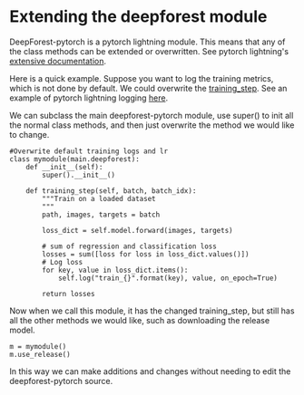 # Extending the deepforest module

DeepForest-pytorch is a pytorch lightning module. This means that any of the class methods can be extended or overwritten. See pytorch lightning's [extensive documentation](https://pytorch-lightning.readthedocs.io/en/latest/starter/introduction_guide.html).

Here is a quick example. Suppose you want to log the training metrics, which is not done by default. We could overwrite the [training_step](https://pytorch-lightning.readthedocs.io/en/latest/common/lightning_module.html?highlight=training_step#training-loop). See an example of pytorch lightning logging [here](https://pytorch-lightning.readthedocs.io/en/latest/common/loggers.html).

We can subclass the main deepforest-pytorch module, use super() to init all the normal class methods, and then just overwrite the method we would like to change.

```
#Overwrite default training logs and lr
class mymodule(main.deepforest):
    def __init__(self):
        super().__init__()
    
    def training_step(self, batch, batch_idx):
        """Train on a loaded dataset
        """
        path, images, targets = batch
    
        loss_dict = self.model.forward(images, targets)
    
        # sum of regression and classification loss
        losses = sum([loss for loss in loss_dict.values()])
        # Log loss
        for key, value in loss_dict.items():
            self.log("train_{}".format(key), value, on_epoch=True)
            
        return losses
```

Now when we call this module, it has the changed training_step, but still has all the other methods we would like, such as downloading the release model.

```
m = mymodule()
m.use_release() 

```
In this way we can make additions and changes without needing to edit the deepforest-pytorch source.